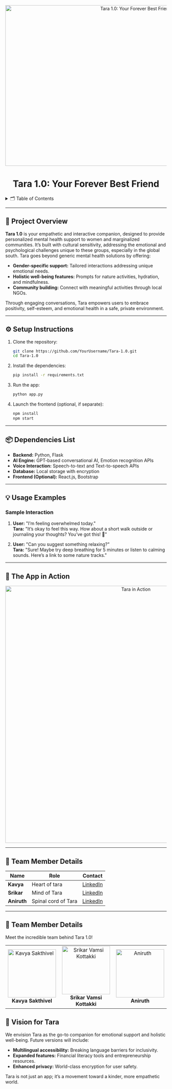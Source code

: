 
<p align="center">
  <img src="https://github.com/YourUsername/YourRepoName/blob/main/path_to_logo_or_gif.gif" width="800" height="500" alt="Tara 1.0: Your Forever Best Friend">
</p>

<div align="center">
  <h1 align="center">Tara 1.0: Your Forever Best Friend</h1>
</div>

<!-- TABLE OF CONTENTS -->
<details>
  <summary>🗂️ Table of Contents</summary>
  <ol>
    <li><a href="#project-overview">📖 Project Overview</a></li>
    <li><a href="#setup-instructions">⚙️ Setup Instructions</a></li>
    <li><a href="#dependencies-list">📦 Dependencies</a></li>
    <li><a href="#usage-examples">💡 Usage Examples</a></li>
    <li><a href="#the-app-in-action">🎥 The App in Action</a></li>
    <li><a href="#team-member-details">👥 Team Member Details</a></li>
  </ol>
</details>

---

## 📖 Project Overview

**Tara 1.0** is your empathetic and interactive companion, designed to provide personalized mental health support to women and marginalized communities. It’s built with cultural sensitivity, addressing the emotional and psychological challenges unique to these groups, especially in the global south. Tara goes beyond generic mental health solutions by offering:

- **Gender-specific support:** Tailored interactions addressing unique emotional needs.
- **Holistic well-being features:** Prompts for nature activities, hydration, and mindfulness.
- **Community building:** Connect with meaningful activities through local NGOs.

Through engaging conversations, Tara empowers users to embrace positivity, self-esteem, and emotional health in a safe, private environment.

---

## ⚙️ Setup Instructions

1. Clone the repository:
   ```bash
   git clone https://github.com/YourUsername/Tara-1.0.git
   cd Tara-1.0
   ```

2. Install the dependencies:
   ```bash
   pip install -r requirements.txt
   ```

3. Run the app:
   ```bash
   python app.py
   ```

4. Launch the frontend (optional, if separate):
   ```bash
   npm install
   npm start
   ```

---

## 📦 Dependencies List

- **Backend:** Python, Flask
- **AI Engine:** GPT-based conversational AI, Emotion recognition APIs
- **Voice Interaction:** Speech-to-text and Text-to-speech APIs
- **Database:** Local storage with encryption
- **Frontend (Optional):** React.js, Bootstrap

---

## 💡 Usage Examples

### Sample Interaction
1. **User:** "I’m feeling overwhelmed today."  
   **Tara:** "It’s okay to feel this way. How about a short walk outside or journaling your thoughts? You’ve got this! 🌼"  

2. **User:** "Can you suggest something relaxing?"  
   **Tara:** "Sure! Maybe try deep breathing for 5 minutes or listen to calming sounds. Here’s a link to some nature tracks."

---

## 🎥 The App in Action

<p align="center">
  <img src="https://github.com/YourUsername/Tara-1.0/blob/main/path_to_demo_video_or_gif.gif" alt="Tara in Action" width="800">
</p>

---

## 👥 Team Member Details

| Name          | Role                     | Contact                              |
|---------------|--------------------------|--------------------------------------|
| **Kavya**    | Heart of tara    | [LinkedIn](https://linkedin.com/in/kavya-sakthivel) |
| **Srikar**   | Mind of Tara            | [LinkedIn](https://linkedin.com/in/lottakki-srikar-vamsi)        |
| **Aniruth**     | Spinal cord of Tara      | [LinkedIn](https://linkedin.com/in/aniruth)      |
---

## 👥 Team Member Details

Meet the incredible team behind Tara 1.0!

<table align="center">
  <tr>
    <td align="center">
      <img src="https://github.com/YourRepo/YourRepoName/blob/main/path_to_kavya_photo.jpg" alt="Kavya Sakthivel" width="150px"><br>
      <b>Kavya Sakthivel</b>
    </td>
    <td align="center">
      <img src="https://github.com/YourRepo/YourRepoName/blob/main/path_to_srikar_photo.jpg" alt="Srikar Vamsi Kottakki" width="150px"><br>
      <b>Srikar Vamsi Kottakki</b>
    </td>
    <td align="center">
      <img src="https://github.com/YourRepo/YourRepoName/blob/main/path_to_aniruth_photo.jpg" alt="Aniruth" width="150px"><br>
      <b>Aniruth</b>
    </td>
  </tr>
</table>

## 🔮 Vision for Tara

We envision Tara as the go-to companion for emotional support and holistic well-being. Future versions will include:

- **Multilingual accessibility:** Breaking language barriers for inclusivity.
- **Expanded features:** Financial literacy tools and entrepreneurship resources.
- **Enhanced privacy:** World-class encryption for user safety.

Tara is not just an app; it’s a movement toward a kinder, more empathetic world.
